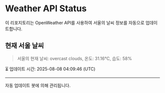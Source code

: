 
# Weather API Status

이 리포지토리는 OpenWeather API를 사용하여 서울의 날씨 정보를 자동으로 업데이트합니다.

## 현재 서울 날씨
> 서울의 현재 날씨: overcast clouds, 온도: 31.16°C, 습도: 58%

⏳ 업데이트 시간: 2025-08-08 04:09:46 (UTC)

---
자동 업데이트 봇에 의해 관리됩니다.
